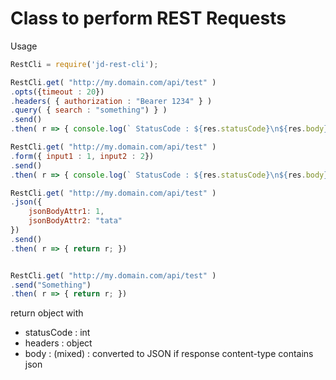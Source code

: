 # Class to perform REST Requests

Usage
```javascript
RestCli = require('jd-rest-cli');

RestCli.get( "http://my.domain.com/api/test" )
.opts({timeout : 20}) 
.headers( { authorization : "Bearer 1234" } )
.query( { search : "something") } )
.send()
.then( r => { console.log(` StatusCode : ${res.statusCode}\n${res.body}\n${JSON.stringify(res.headers)}`); })

RestCli.get( "http://my.domain.com/api/test" )
.form({ input1 : 1, input2 : 2})
.send()
.then( r => { console.log(` StatusCode : ${res.statusCode}\n${res.body}\n${JSON.stringify(res.headers)}`); })

RestCli.get( "http://my.domain.com/api/test" )
.json({
    jsonBodyAttr1: 1,
    jsonBodyAttr2: "tata"
})
.send()
.then( r => { return r; })


RestCli.get( "http://my.domain.com/api/test" )
.send("Something")
.then( r => { return r; })

```

return object with 
 - statusCode : int
 - headers : object
 - body  : (mixed) : converted to JSON if response content-type contains json